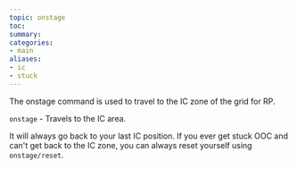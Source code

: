 ```yaml
---
topic: onstage
toc: 
summary: 
categories:
- main
aliases:
- ic
- stuck
---
```

The onstage command is used to travel to the IC zone of the grid for RP.

`onstage` - Travels to the IC area.

It will always go back to your last IC position.  If you ever get stuck OOC and can't get back to the IC zone, you can always reset yourself using `onstage/reset`.
